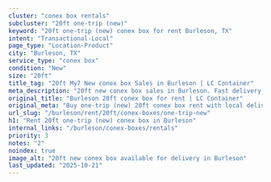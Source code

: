 ```yaml
---
cluster: "conex box rentals"
subcluster: "20ft one-trip (new)"
keyword: "20ft one-trip (new) conex box for rent Burleson, TX"
intent: "Transactional-Local"
page_type: "Location-Product"
city: "Burleson, TX"
service_type: "conex box"
condition: "New"
size: "20ft"
title_tag: "20ft My7 New conex box Sales in Burleson | LC Container"
meta_description: "20ft new conex box sales in Burleson. Fast delivery, competitive pricing. Serving conex boxes area. Quote ID: B4A. Call (214) 524-4168 for your free quote today."
original_title: "Burleson 20ft conex box for rent | LC Container"
original_meta: "Buy one-trip (new) 20ft conex box rent with local delivery in Burleson, TX. LC Container — local Since 2003. Request a fast quote today."
url_slug: "/burleson/rent/20ft/conex-boxes/one-trip-new"
h1: "Rent 20ft one-trip (new) conex box in Burleson"
internal_links: "/burleson/conex-boxes/rentals"
priority: 3
notes: "2"
noindex: true
image_alt: "20ft new conex box available for delivery in Burleson"
last_updated: "2025-10-21"
---
```


<!-- TODO: Add unique city/inventory copy, images, and internal links here. -->
